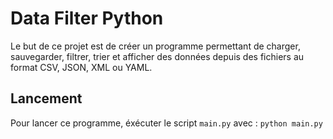 # Data Filter Python

Le but de ce projet est de créer un programme permettant de charger, sauvegarder, filtrer, trier et afficher des données depuis des fichiers au format CSV, JSON, XML ou YAML.

## Lancement

Pour lancer ce programme, éxécuter le script `main.py` avec :
`python main.py`

